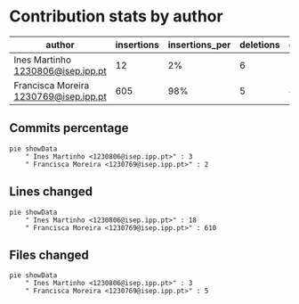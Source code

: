 # Contribution stats by author 
|author|insertions|insertions_per|deletions|deletions_per|files|files_per|commits|commits_per|lines_changed|lines_changed_per|
|---|---|---|---|---|---|---|---|---|---|---|
| Ines Martinho <1230806@isep.ipp.pt>|12|2%|6|55%|3|38%|3|60%|18|3%|
| Francisca Moreira <1230769@isep.ipp.pt>|605|98%|5|45%|5|62%|2|40%|610|97%|

## Commits percentage
```mermaid
pie showData
    " Ines Martinho <1230806@isep.ipp.pt>" : 3
    " Francisca Moreira <1230769@isep.ipp.pt>" : 2
```

## Lines changed
```mermaid
pie showData
    " Ines Martinho <1230806@isep.ipp.pt>" : 18
    " Francisca Moreira <1230769@isep.ipp.pt>" : 610
```

## Files changed
```mermaid
pie showData
    " Ines Martinho <1230806@isep.ipp.pt>" : 3
    " Francisca Moreira <1230769@isep.ipp.pt>" : 5
```
